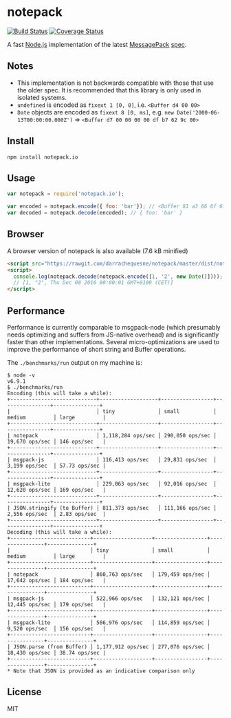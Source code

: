 # notepack

[![Build Status](https://travis-ci.org/coinative/notepack.svg?branch=master)](https://travis-ci.org/coinative/notepack) [![Coverage Status](https://img.shields.io/coveralls/coinative/notepack.svg)](https://coveralls.io/r/coinative/notepack?branch=master)

A fast [Node.js](http://nodejs.org) implementation of the latest [MessagePack](http://msgpack.org) [spec](https://github.com/msgpack/msgpack/blob/master/spec.md).

## Notes

* This implementation is not backwards compatible with those that use the older spec. It is recommended that this library is only used in isolated systems.
* `undefined` is encoded as `fixext 1 [0, 0]`, i.e. `<Buffer d4 00 00>`
* `Date` objects are encoded as `fixext 8 [0, ms]`, e.g. `new Date('2000-06-13T00:00:00.000Z')` => `<Buffer d7 00 00 00 00 df b7 62 9c 00>`

## Install

```
npm install notepack.io
```

## Usage

```js
var notepack = require('notepack.io');

var encoded = notepack.encode({ foo: 'bar'}); // <Buffer 81 a3 66 6f 6f a3 62 61 72>
var decoded = notepack.decode(encoded); // { foo: 'bar' }
```

## Browser

A browser version of notepack is also available (7.6 kB minified)

```html
<script src="https://rawgit.com/darrachequesne/notepack/master/dist/notepack.js"></script>
<script>
  console.log(notepack.decode(notepack.encode([1, '2', new Date()])));
  // [1, "2", Thu Dec 08 2016 00:00:01 GMT+0100 (CET)]
</script>
```

## Performance

Performance is currently comparable to msgpack-node (which presumably needs optimizing and suffers from JS-native overhead) and is significantly faster than other implementations. Several micro-optimizations are used to improve the performance of short string and Buffer operations.

The `./benchmarks/run` output on my machine is:

```
$ node -v
v6.9.1
$ ./benchmarks/run
Encoding (this will take a while):
+----------------------------+-------------------+-----------------+----------------+---------------+
|                            │ tiny              │ small           │ medium         │ large         |
+----------------------------+-------------------+-----------------+----------------+---------------+
| notepack                   │ 1,118,284 ops/sec │ 290,050 ops/sec │ 19,670 ops/sec │ 146 ops/sec   |
+----------------------------+-------------------+-----------------+----------------+---------------+
| msgpack-js                 │ 116,413 ops/sec   │ 29,831 ops/sec  │ 3,199 ops/sec  │ 57.73 ops/sec |
+----------------------------+-------------------+-----------------+----------------+---------------+
| msgpack-lite               │ 229,063 ops/sec   │ 92,016 ops/sec  │ 12,620 ops/sec │ 169 ops/sec   |
+----------------------------+-------------------+-----------------+----------------+---------------+
| JSON.stringify (to Buffer) │ 811,373 ops/sec   │ 111,166 ops/sec │ 2,556 ops/sec  │ 2.83 ops/sec  |
+----------------------------+-------------------+-----------------+----------------+---------------+
Decoding (this will take a while):
+--------------------------+-------------------+-----------------+----------------+---------------+
|                          │ tiny              │ small           │ medium         │ large         |
+--------------------------+-------------------+-----------------+----------------+---------------+
| notepack                 │ 860,763 ops/sec   │ 179,459 ops/sec │ 17,642 ops/sec │ 184 ops/sec   |
+--------------------------+-------------------+-----------------+----------------+---------------+
| msgpack-js               │ 522,966 ops/sec   │ 132,121 ops/sec │ 12,445 ops/sec │ 179 ops/sec   |
+--------------------------+-------------------+-----------------+----------------+---------------+
| msgpack-lite             │ 566,976 ops/sec   │ 114,859 ops/sec │ 9,520 ops/sec  │ 156 ops/sec   |
+--------------------------+-------------------+-----------------+----------------+---------------+
| JSON.parse (from Buffer) │ 1,177,912 ops/sec │ 277,076 ops/sec │ 18,430 ops/sec │ 38.74 ops/sec |
+--------------------------+-------------------+-----------------+----------------+---------------+
* Note that JSON is provided as an indicative comparison only
```

## License

MIT
